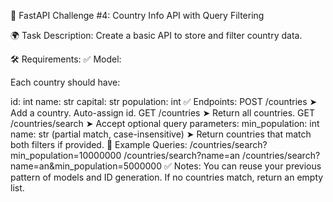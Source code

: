 🧩 FastAPI Challenge #4: Country Info API with Query Filtering

🌍 Task Description:
Create a basic API to store and filter country data.

🛠️ Requirements:
✅ Model:

Each country should have:

id: int
name: str
capital: str
population: int
✅ Endpoints:
POST /countries
➤ Add a country. Auto-assign id.
GET /countries
➤ Return all countries.
GET /countries/search
➤ Accept optional query parameters:
min_population: int
name: str (partial match, case-insensitive)
➤ Return countries that match both filters if provided.
🧪 Example Queries:
/countries/search?min_population=10000000
/countries/search?name=an
/countries/search?name=an&min_population=5000000
✅ Notes:
You can reuse your previous pattern of models and ID generation.
If no countries match, return an empty list.